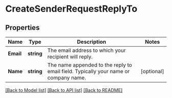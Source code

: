 # CreateSenderRequestReplyTo

## Properties

Name | Type | Description | Notes
------------ | ------------- | ------------- | -------------
**Email** | **string** | The email address to which your recipient will reply. |
**Name** | **string** | The name appended to the reply to email field. Typically your name or company name. |[optional] 

[[Back to Model list]](../README.md#documentation-for-models) [[Back to API list]](../README.md#documentation-for-api-endpoints) [[Back to README]](../README.md)


